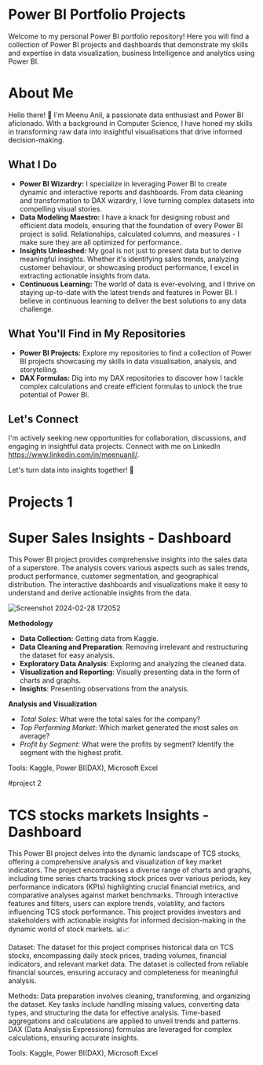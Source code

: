 # Power BI Portfolio Projects

Welcome to my personal Power BI portfolio repository! Here you will find a collection of Power BI projects and dashboards that demonstrate 
my skills and expertise in data visualization, business Intelligence and analytics using Power BI.

# About Me

Hello there! 👋 I'm Meenu Anil, a passionate data enthusiast and Power BI aficionado. With a background in Computer Science, I have honed my skills in transforming raw data into insightful visualisations that drive informed decision-making.

## What I Do

- **Power BI Wizardry:** I specialize in leveraging Power BI to create dynamic and interactive reports and dashboards. From data cleaning and transformation to DAX wizardry, I love turning complex datasets into compelling visual stories.
- **Data Modeling Maestro:** I have a knack for designing robust and efficient data models, ensuring that the foundation of every Power BI project is solid. Relationships, calculated columns, and measures - I make sure they are all optimized for performance.
- **Insights Unleashed:** My goal is not just to present data but to derive meaningful insights. Whether it's identifying sales trends, analyzing customer behaviour, or showcasing product performance, I excel in extracting actionable insights from data.
- **Continuous Learning:** The world of data is ever-evolving, and I thrive on staying up-to-date with the latest trends and features in Power BI. I believe in continuous learning to deliver the best solutions to any data challenge.
## What You'll Find in My Repositories
- **Power BI Projects:** Explore my repositories to find a collection of Power BI projects showcasing my skills in data visualisation, analysis, and storytelling.
- **DAX Formulas:** Dig into my DAX repositories to discover how I tackle complex calculations and create efficient formulas to unlock the true potential of Power BI.



## Let's Connect

I'm actively seeking new opportunities for collaboration, discussions, and engaging in insightful data projects. Connect with me on LinkedIn https://www.linkedin.com/in/meenuanil/.

Let's turn data into insights together! 🚀


# Projects 1
# Super Sales Insights - Dashboard

This Power BI project provides comprehensive insights into the sales data of a superstore. The analysis covers various aspects such as sales trends, product performance, customer segmentation, and geographical distribution. The interactive dashboards and visualizations make it easy to understand and derive actionable insights from the data.



![Screenshot 2024-02-28 172052](https://github.com/meenuanil/Portfolio-Website/assets/47709878/edecddb0-4c0b-4873-bd91-85de6f106863)


**Methodology**
- **Data Collection:** Getting data from Kaggle.
- **Data Cleaning and Preparation**: Removing irrelevant and restructuring the dataset for easy analysis.
- **Exploratory Data Analysis**: Exploring and analyzing the cleaned data.
- **Visualization and Reporting**: Visually presenting data in the form of charts and graphs.
- **Insights**: Presenting observations from the analysis.

**Analysis and Visualization**
- *Total Sales*: What were the total sales for the company?
- *Top Performing Market*: Which market generated the most sales on average?
- *Profit by Segment*: What were the profits by segment? Identify the segment with the highest profit.


Tools:
Kaggle, Power BI(DAX), Microsoft Excel

#project 2
# TCS stocks markets Insights - Dashboard

This Power BI project delves into the dynamic landscape of TCS stocks, offering a comprehensive analysis and visualization of key market indicators. The project encompasses a diverse range of charts and graphs, including time series charts tracking stock prices over various periods, key performance indicators (KPIs) highlighting crucial financial metrics, and comparative analyses against market benchmarks. Through interactive features and filters, users can explore trends, volatility, and factors influencing TCS stock performance. This project provides investors and stakeholders with actionable insights for informed decision-making in the dynamic world of stock markets. 📊📈


Dataset:
The dataset for this project comprises historical data on TCS stocks, encompassing daily stock prices, trading volumes, financial indicators, and relevant market data. The dataset is collected from reliable financial sources, ensuring accuracy and completeness for meaningful analysis.

Methods:
Data preparation involves cleaning, transforming, and organizing the dataset. Key tasks include handling missing values, converting data types, and structuring the data for effective analysis. Time-based aggregations and calculations are applied to unveil trends and patterns. DAX (Data Analysis Expressions) formulas are leveraged for complex calculations, ensuring accurate insights.


Tools:
Kaggle, Power BI(DAX), Microsoft Excel


